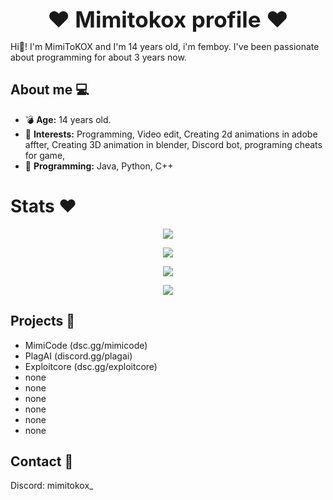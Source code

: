 <div align="center">
  <p style="font-size: 2.5em; font-weight: bold; margin: 0;">❤️ Mimitokox profile ❤️</p>
</div>

Hi👋! I'm MimiToKOX and I'm 14 years old, i'm femboy. I've been passionate about programming for about 3 years now.

## About me 💻

- 💣 **Age:** 14 years old.
- 🔫 **Interests:** Programming, Video edit, Creating 2d animations in adobe affter, Creating 3D animation in blender, Discord bot, programing cheats for game, 
- 🔮 **Programming:** Java, Python, C++ 

# Stats ❤️  

<div align="center">
  <p><img src="https://github-readme-stats.vercel.app/api?username=MimiToKox&show_icons=true&theme=radical"/></p>
  <p><img src="https://github-readme-stats.vercel.app/api/wakatime?username=MimiToKOX&theme=radical&layout=compact"/></p>
  <p><img src="https://github-readme-stats.vercel.app/api/top-langs/?username=MimiToKox&layout=compact&theme=radical"/></p>
  <p><img src="https://wakatime.com/badge/user/5140a17f-48c5-4343-b03e-3906507f2edc.svg"/></p>
</div>


## Projects 📑

- MimiCode (dsc.gg/mimicode)
- PlagAI (discord.gg/plagai)
- Exploitcore (dsc.gg/exploitcore)
- none
- none
- none
- none
- none
- none

## Contact 📛

Discord: mimitokox_
